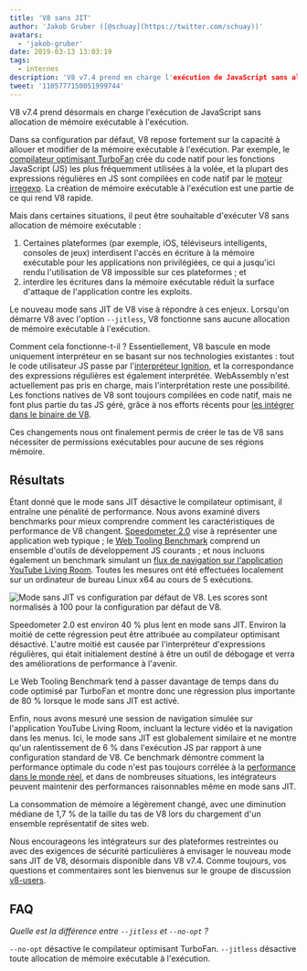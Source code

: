 ```yaml
---
title: 'V8 sans JIT'
author: 'Jakob Gruber ([@schuay](https://twitter.com/schuay))'
avatars:
  - 'jakob-gruber'
date: 2019-03-13 13:03:19
tags:
  - internes
description: 'V8 v7.4 prend en charge l'exécution de JavaScript sans allocation de mémoire exécutable à l'exécution.'
tweet: '1105777150051999744'
---
```

V8 v7.4 prend désormais en charge l'exécution de JavaScript sans allocation de mémoire exécutable à l'exécution.

Dans sa configuration par défaut, V8 repose fortement sur la capacité à allouer et modifier de la mémoire exécutable à l'exécution. Par exemple, le [compilateur optimisant TurboFan](/blog/turbofan-jit) crée du code natif pour les fonctions JavaScript (JS) les plus fréquemment utilisées à la volée, et la plupart des expressions régulières en JS sont compilées en code natif par le [moteur irregexp](https://blog.chromium.org/2009/02/irregexp-google-chromes-new-regexp.html). La création de mémoire exécutable à l'exécution est une partie de ce qui rend V8 rapide.

<!--truncate-->
Mais dans certaines situations, il peut être souhaitable d'exécuter V8 sans allocation de mémoire exécutable :

1. Certaines plateformes (par exemple, iOS, téléviseurs intelligents, consoles de jeux) interdisent l'accès en écriture à la mémoire exécutable pour les applications non privilégiées, ce qui a jusqu'ici rendu l'utilisation de V8 impossible sur ces plateformes ; et
1. interdire les écritures dans la mémoire exécutable réduit la surface d'attaque de l'application contre les exploits.

Le nouveau mode sans JIT de V8 vise à répondre à ces enjeux. Lorsqu'on démarre V8 avec l'option `--jitless`, V8 fonctionne sans aucune allocation de mémoire exécutable à l'exécution.

Comment cela fonctionne-t-il ? Essentiellement, V8 bascule en mode uniquement interpréteur en se basant sur nos technologies existantes : tout le code utilisateur JS passe par l'[interpréteur Ignition](/blog/ignition-interpreter), et la correspondance des expressions régulières est également interprétée. WebAssembly n'est actuellement pas pris en charge, mais l'interprétation reste une possibilité. Les fonctions natives de V8 sont toujours compilées en code natif, mais ne font plus partie du tas JS géré, grâce à nos efforts récents pour [les intégrer dans le binaire de V8](/blog/embedded-builtins).

Ces changements nous ont finalement permis de créer le tas de V8 sans nécessiter de permissions exécutables pour aucune de ses régions mémoire.

## Résultats

Étant donné que le mode sans JIT désactive le compilateur optimisant, il entraîne une pénalité de performance. Nous avons examiné divers benchmarks pour mieux comprendre comment les caractéristiques de performance de V8 changent. [Speedometer 2.0](/blog/speedometer-2) vise à représenter une application web typique ; le [Web Tooling Benchmark](/blog/web-tooling-benchmark) comprend un ensemble d'outils de développement JS courants ; et nous incluons également un benchmark simulant un [flux de navigation sur l'application YouTube Living Room](https://chromeperf.appspot.com/report?sid=518c637ffa0961f965afe51d06979375467b12b87e72061598763e5a36876306). Toutes les mesures ont été effectuées localement sur un ordinateur de bureau Linux x64 au cours de 5 exécutions.

![Mode sans JIT vs configuration par défaut de V8. Les scores sont normalisés à 100 pour la configuration par défaut de V8.](/_img/jitless/benchmarks.svg)

Speedometer 2.0 est environ 40 % plus lent en mode sans JIT. Environ la moitié de cette régression peut être attribuée au compilateur optimisant désactivé. L'autre moitié est causée par l'interpréteur d'expressions régulières, qui était initialement destiné à être un outil de débogage et verra des améliorations de performance à l'avenir.

Le Web Tooling Benchmark tend à passer davantage de temps dans du code optimisé par TurboFan et montre donc une régression plus importante de 80 % lorsque le mode sans JIT est activé.

Enfin, nous avons mesuré une session de navigation simulée sur l'application YouTube Living Room, incluant la lecture vidéo et la navigation dans les menus. Ici, le mode sans JIT est globalement similaire et ne montre qu'un ralentissement de 6 % dans l'exécution JS par rapport à une configuration standard de V8. Ce benchmark démontre comment la performance optimale du code n'est pas toujours corrélée à la [performance dans le monde réel](/blog/real-world-performance), et dans de nombreuses situations, les intégrateurs peuvent maintenir des performances raisonnables même en mode sans JIT.

La consommation de mémoire a légèrement changé, avec une diminution médiane de 1,7 % de la taille du tas de V8 lors du chargement d'un ensemble représentatif de sites web.

Nous encourageons les intégrateurs sur des plateformes restreintes ou avec des exigences de sécurité particulières à envisager le nouveau mode sans JIT de V8, désormais disponible dans V8 v7.4. Comme toujours, vos questions et commentaires sont les bienvenus sur le groupe de discussion [v8-users](https://groups.google.com/forum/#!forum/v8-users).

## FAQ

*Quelle est la différence entre `--jitless` et `--no-opt` ?*

`--no-opt` désactive le compilateur optimisant TurboFan. `--jitless` désactive toute allocation de mémoire exécutable à l'exécution.
